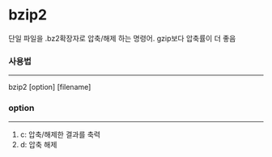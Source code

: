 # bzip2
단일 파일을 .bz2확장자로 압축/해제 하는 명령어. gzip보다 압축률이 더 좋음

### 사용법
---
bzip2 [option] [filename]

### option
---
1. c: 압축/해제한 결과를 축력
2. d: 압축 해제
